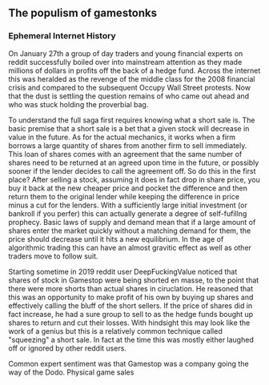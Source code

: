 ## The populism of gamestonks

### Ephemeral Internet History

On January 27th a group of day traders and young financial experts on reddit successfully boiled over into mainstream attention as they made millions of dollars in profits off the back of a hedge fund. Across the internet this was heralded as the revenge of the middle class for the 2008 financial crisis and compared to the subsequent Occupy Wall Street protests. Now that the dust is settling the question remains of who came out ahead and who was stuck holding the proverbial bag.

To understand the full saga first requires knowing what a short sale is. The basic premise that a short sale is a bet that a given stock will decrease in value in the future. As for the actual mechanics, it works when a firm borrows a large quantity of shares from another firm to sell immediately. This loan of shares comes with an agreement that the same number of shares need to be returned at an agreed upon time in the future, or possibly sooner if the lender decides to call the agreement off. So do this in the first place? After selling a stock, assuming it does in fact drop in share price, you buy it back at the new cheaper price and pocket the difference and then return them to the original lender while keeping the difference in price minus a cut for the lenders. With a sufficiently large initial investment (or bankroll if you perfer) this can actually generate a degree of self-fufillng prophecy. Basic laws of supply and demand mean that if a large amount of shares enter the market quickly without a matching demand for them, the price should decrease until it hits a new equilibrium. In the age of algorithmic trading this can have an almost gravitic effect as well as other traders move to follow suit.

Starting sometime in 2019 reddit user DeepFuckingValue noticed that shares of stock in Gamestop were being shorted en masse, to the point that there were more shorts than actual shares in ciruclation. He reasoned that this was an opportunity to make profit of his own by buying up shares and effectively calling the bluff of the short sellers. If the price of shares did in fact increase, he had a sure group to sell to as the hedge funds bought up shares to return and cut their losses. With hindsight this may look like the work of a genius but this is a relatively common technique called "squeezing" a short sale. In fact at the time this was mostly either laughed off or ignored by other reddit users.

Common expert sentiment was that Gamestop was a company going the way of the Dodo. Physical game sales 
